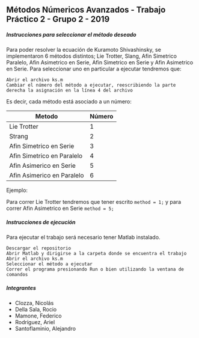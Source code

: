 ## Métodos Númericos Avanzados - Trabajo Práctico 2 - Grupo 2 - 2019

##### Instrucciones para seleccionar el método deseado

Para poder resolver la ecuación de Kuramoto Shivashinsky, se implementaron 6 métodos distintos; Lie Trotter, Slang, Afin Simetrico Paralelo, Afin Asimetrico en Serie, Afin Simetrico en Serie y Afin Asimetrico en Serie. Para seleccionar uno en particular a ejecutar tendremos que:

	Abrir el archivo ks.m
	Cambiar el número del método a ejecutar, reescribiendo la parte derecha la asignación en la línea 4 del archivo

Es decir, cada método está asociado a un número:

Metodo | Número
------------- | -------------
Lie Trotter | 1
Strang | 2
Afin Simetrico en Serie | 3
Afin Simetrico en Paralelo | 4
Afin Asimerico en Serie | 5
Afin Asimerico en Paralelo | 6

Ejemplo:

Para correr Lie Trotter tendremos que tener escrito
`method = 1;`
y para correr Afin Asimetrico en Serie
`method = 5;`

##### Instrucciones de ejecución

Para ejecutar el trabajo será necesario tener Matlab instalado.

	Descargar el repositorio
	Abrir Matlab y dirigirse a la carpeta donde se encuentra el trabajo
	Abrir el archivo ks.m
	Seleccionar el método a ejecutar
	Correr el programa presionando Run o bien utilizando la ventana de comandos

##### Integrantes
- Clozza, Nicolás
- Della Sala, Rocio
- Mamone, Federico
- Rodríguez, Ariel
- Santoflaminio, Alejandro
